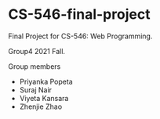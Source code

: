 # CS-546-final-project

Final Project for CS-546: Web Programming.

Group4 2021 Fall.

Group members
* Priyanka Popeta
* Suraj Nair
* Viyeta Kansara
* Zhenjie Zhao
